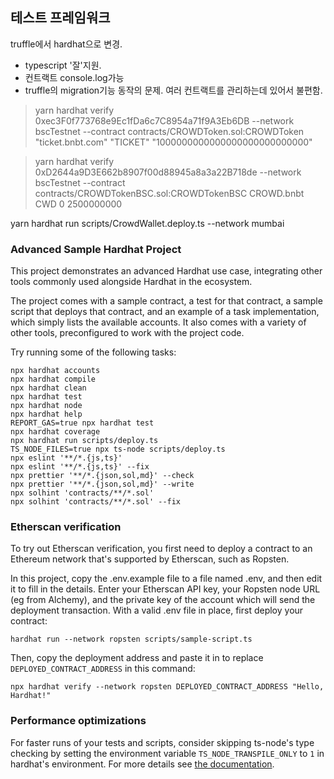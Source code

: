 ## 테스트 프레임워크

truffle에서 hardhat으로 변경.

-   typescript '잘'지원.
-   컨트랙트 console.log가능
-   truffle의 migration기능 동작의 문제. 여러 컨트랙트를 관리하는데 있어서 불편함.

> yarn hardhat verify 0xec3F0f773768e9Ec1fDa6c7C8954a71f9A3Eb6DB --network bscTestnet --contract contracts/CROWDToken.sol:CROWDToken "ticket.bnbt.com" "TICKET" "1000000000000000000000000000"

> yarn hardhat verify 0xD2644a9D3E662b8907f00d88945a8a3a22B718de --network bscTestnet --contract contracts/CROWDTokenBSC.sol:CROWDTokenBSC CROWD.bnbt CWD 0 2500000000



yarn hardhat run scripts/CrowdWallet.deploy.ts --network mumbai

### Advanced Sample Hardhat Project

This project demonstrates an advanced Hardhat use case, integrating other tools commonly used alongside Hardhat in the ecosystem.

The project comes with a sample contract, a test for that contract, a sample script that deploys that contract, and an example of a task implementation, which simply lists the available accounts. It also comes with a variety of other tools, preconfigured to work with the project code.

Try running some of the following tasks:

```shell
npx hardhat accounts
npx hardhat compile
npx hardhat clean
npx hardhat test
npx hardhat node
npx hardhat help
REPORT_GAS=true npx hardhat test
npx hardhat coverage
npx hardhat run scripts/deploy.ts
TS_NODE_FILES=true npx ts-node scripts/deploy.ts
npx eslint '**/*.{js,ts}'
npx eslint '**/*.{js,ts}' --fix
npx prettier '**/*.{json,sol,md}' --check
npx prettier '**/*.{json,sol,md}' --write
npx solhint 'contracts/**/*.sol'
npx solhint 'contracts/**/*.sol' --fix
```

### Etherscan verification

To try out Etherscan verification, you first need to deploy a contract to an Ethereum network that's supported by Etherscan, such as Ropsten.

In this project, copy the .env.example file to a file named .env, and then edit it to fill in the details. Enter your Etherscan API key, your Ropsten node URL (eg from Alchemy), and the private key of the account which will send the deployment transaction. With a valid .env file in place, first deploy your contract:

```shell
hardhat run --network ropsten scripts/sample-script.ts
```

Then, copy the deployment address and paste it in to replace `DEPLOYED_CONTRACT_ADDRESS` in this command:

```shell
npx hardhat verify --network ropsten DEPLOYED_CONTRACT_ADDRESS "Hello, Hardhat!"
```

### Performance optimizations

For faster runs of your tests and scripts, consider skipping ts-node's type checking by setting the environment variable `TS_NODE_TRANSPILE_ONLY` to `1` in hardhat's environment. For more details see [the documentation](https://hardhat.org/guides/typescript.html#performance-optimizations).
